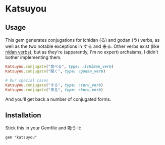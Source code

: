 # Katsuyou

## Usage

This gem generates conjugations for ichidan (る) and godan (う) verbs, as well
as the two notable exceptions in する and 来る. Other verbs exist (like [nidan
verbs](https://en.wiktionary.org/wiki/Category:Japanese_nidan_verbs)), but as
they're (apparently, I'm no expert) archaisms, I didn't bother implementing
them.

``` ruby
Katsuyou.conjugate("食べる", type: :ichidan_verb)
Katsuyou.conjugate("聞く", type: :godan_verb)

# Our special cases
Katsuyou.conjugate("する", type: :suru_verb)
Katsuyou.conjugate("来る", type: :kuru_verb)
```

And you'll get back a number of conjugated forms.

## Installation

Stick this in your Gemfile and 吸う it:

```
gem "katsuyou"
```
